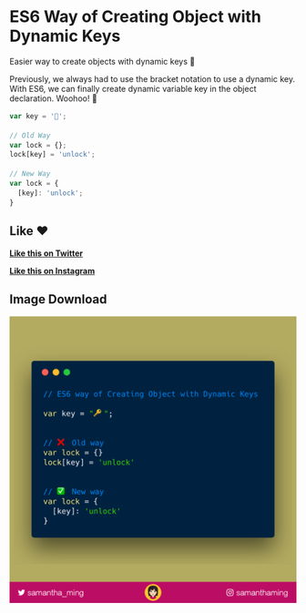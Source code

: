 # ES6 Way of Creating Object with Dynamic Keys

Easier way to create objects with dynamic keys 💪

Previously, we always had to use the bracket notation to use a dynamic key. With ES6, we can finally create dynamic variable key in the object declaration. Woohoo! 🤩


```javascript
var key = '🔑';

// Old Way
var lock = {};
lock[key] = 'unlock';

// New Way
var lock = {
  [key]: 'unlock';
}
```


## Like ❤️

**[Like this on Twitter](https://twitter.com/samantha_ming/status/975086499849953280)**

**[Like this on Instagram](https://www.instagram.com/p/Bgb5D0ZHd-o/?taken-by=samanthaming)**


## Image Download

![Download](7-create-object-with-dynamic-keys.png)
